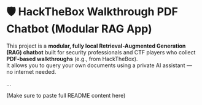 # 🛡️ HackTheBox Walkthrough PDF Chatbot (Modular RAG App)

This project is a **modular, fully local Retrieval-Augmented Generation (RAG) chatbot** built for security professionals and CTF players who collect **PDF-based walkthroughs** (e.g., from HackTheBox).  
It allows you to query your own documents using a private AI assistant — no internet needed.

...

(Make sure to paste full README content here)
